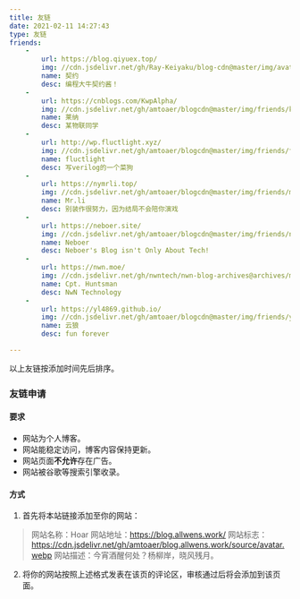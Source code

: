 ```yaml
---
title: 友链
date: 2021-02-11 14:27:43
type: 友链
friends:
    - 
        url: https://blog.qiyuex.top/
        img: //cdn.jsdelivr.net/gh/Ray-Keiyaku/blog-cdn@master/img/avatar/Ray.jpg
        name: 契约
        desc: 编程大牛契约酱！
    - 
        url: https://cnblogs.com/KwpAlpha/
        img: //cdn.jsdelivr.net/gh/amtoaer/blogcdn@master/img/friends/kwpalpha.jpg
        name: 莱纳
        desc: 某物联同学
    - 
        url: http://wp.fluctlight.xyz/
        img: //cdn.jsdelivr.net/gh/amtoaer/blogcdn@master/img/friends/fluctlight.jpg
        name: fluctlight
        desc: 写verilog的一个菜狗
    - 
        url: https://nymrli.top/
        img: //cdn.jsdelivr.net/gh/amtoaer/blogcdn@master/img/friends/mrli.jpeg
        name: Mr.li
        desc: 别装作很努力，因为结局不会陪你演戏
    - 
        url: https://neboer.site/
        img: //cdn.jsdelivr.net/gh/amtoaer/blogcdn@master/img/friends/neboer.jpg
        name: Neboer
        desc: Neboer's Blog isn't Only About Tech!
    - 
        url: https://nwn.moe/
        img: //cdn.jsdelivr.net/gh/nwntech/nwn-blog-archives@archives/me.jpg
        name: Cpt. Huntsman
        desc: NwN Technology
    - 
        url: https://yl4869.github.io/
        img: //cdn.jsdelivr.net/gh/amtoaer/blogcdn@master/img/friends/yunlang.jpg
        name: 云狼
        desc: fun forever

---
```


以上友链按添加时间先后排序。

### 友链申请

#### 要求

+ 网站为个人博客。
+ 网站能稳定访问，博客内容保持更新。
+ 网站页面**不允许**存在广告。
+ 网站被谷歌等搜索引擎收录。

#### 方式

1. 首先将本站链接添加至你的网站：

> 网站名称：Hoar
> 网站地址：https://blog.allwens.work/
> 网站标志：https://cdn.jsdelivr.net/gh/amtoaer/blog.allwens.work/source/avatar.webp
> 网站描述：今宵酒醒何处？杨柳岸，晓风残月。

2. 将你的网站按照上述格式发表在该页的评论区，审核通过后将会添加到该页面。
<br/>
<br/>
